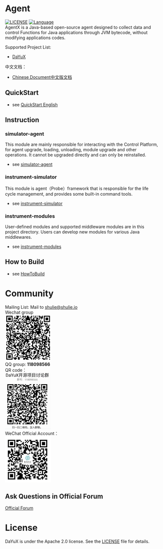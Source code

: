 # Agent
[![LICENSE](https://img.shields.io/github/license/pingcap/tidb.svg)](https://github.com/pingcap/tidb/blob/master/LICENSE)
[![Language](https://img.shields.io/badge/Language-Java-blue.svg)](https://www.java.com/)
<br/>
AgentX is a Java-based open-source agent designed to collect data and control Functions for Java applications through JVM bytecode, without modifying applications codes.

Supported Project List:
- [DaYuX](https://github.com/shulieTech/DaYuX)


中文文档：
- [Chinese Document中文版文档](https://github.com/shulieTech/AgentX/blob/main/READMEInChinese.md)

## QuickStart
- see [QuickStart English](https://github.com/shulieTech/AgentX/blob/main/doc/QuickStartInEnglish.md)

## Instruction

### simulator-agent
This module are mainly responsible for interacting with the Control Platform, for agent upgrade, loading, unloading, module upgrade and other operations. It cannot be upgraded directly and can only be reinstalled.

- see [simulator-agent](https://github.com/shulieTech/AgentX/blob/main/doc/instrument-simulator/READMEInEnglish.md)


### instrument-simulator
This module is agent（Probe）framework that is responsible for the life cycle management, and provides some built-in command tools. 
- see [instrument-simulator](https://github.com/shulieTech/AgentX/blob/main/doc/instrument-simulator/READMEInEnglish.md)

### instrument-modules
User-defined modules and supported middleware modules are in this project directory. Users can develop new modules for various Java middlewares. 

- see [instrument-modules](https://github.com/shulieTech/AgentX/blob/main/doc/instrument-modules/READMEInEnglish.md)

## How to Build

- see [HowToBuild](https://github.com/shulieTech/AgentX/blob/main/doc/HowToBuildInEnglish.md)


# Community
Mailing List: Mail to shulie@shulie.io<br/>
Wechat group<br/>
<img src="https://raw.githubusercontent.com/shulieTech/Images/main/code1.png" width="30%" height="30%">
<br/>
QQ group: **118098566**<br/>
QR code：<br/>
<img src="https://raw.githubusercontent.com/shulieTech/Images/main/qq_group2.png" width="30%" height="30%">
<br/>
WeChat Official Account：<br/>
<img src="https://raw.githubusercontent.com/shulieTech/Images/main/shulie.png" width="30%" height="30%">

## Ask Questions in Official Forum
[Official Forum](https://news.shulie.io/?page_id=2477)

# License
DaYuX is under the Apache 2.0 license. See the [LICENSE](https://github.com/shulieTech/DaYuX/blob/main/LICENSE?_blank) file for details.
